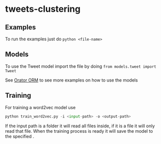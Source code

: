 # tweets-clustering

## Examples

To run the examples just do `python <file-name>`

## Models

To use the Tweet model import the file by doing `from models.tweet import Tweet`

See [Orator ORM](https://orator-orm.com/docs/0.9/orm.html#introduction) to see more examples on how to use the models

## Training

For training a word2vec model use

```python
python train_word2vec.py -i <input-path> -o <output-path>
```

If the input path is a folder it will read all files inside, if it is a file it will only read that file. When the training process is ready it will save the model to the specified <output-file>.
